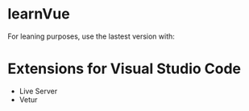 # learnVue
For leaning purposes, use the lastest version with:
<script src="https://cdn.jsdelivr.net/npm/vue/dist/vue.js"></script>

# Extensions for Visual Studio Code
- Live Server
- Vetur